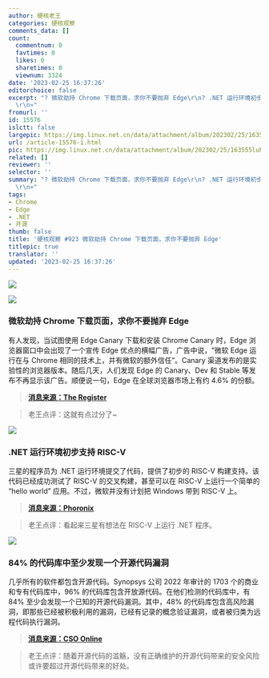 ```yaml
---
author: 硬核老王
categories: 硬核观察
comments_data: []
count:
  commentnum: 0
  favtimes: 0
  likes: 0
  sharetimes: 0
  viewnum: 3324
date: '2023-02-25 16:37:26'
editorchoice: false
excerpt: "? 微软劫持 Chrome 下载页面，求你不要抛弃 Edge\r\n? .NET 运行环境初步支持 RISC-V\r\n? 84% 的代码库中至少发现一个开源代码漏洞\r\n»
  \r\n»"
fromurl: ''
id: 15576
islctt: false
largepic: https://img.linux.net.cn/data/attachment/album/202302/25/163555luhi2l0s0zljiztl.jpg
url: /article-15576-1.html
pic: https://img.linux.net.cn/data/attachment/album/202302/25/163555luhi2l0s0zljiztl.jpg.thumb.jpg
related: []
reviewer: ''
selector: ''
summary: "? 微软劫持 Chrome 下载页面，求你不要抛弃 Edge\r\n? .NET 运行环境初步支持 RISC-V\r\n? 84% 的代码库中至少发现一个开源代码漏洞\r\n»
  \r\n»"
tags:
- Chrome
- Edge
- .NET
- 开源
thumb: false
title: '硬核观察 #923 微软劫持 Chrome 下载页面，求你不要抛弃 Edge'
titlepic: true
translator: ''
updated: '2023-02-25 16:37:26'
---
```


![](https://img.linux.net.cn/data/attachment/album/202302/25/163555luhi2l0s0zljiztl.jpg)


![](https://img.linux.net.cn/data/attachment/album/202302/25/163608t2dsw1lqdbhl7qdz.jpg)


### 微软劫持 Chrome 下载页面，求你不要抛弃 Edge


有人发现，当试图使用 Edge Canary 下载和安装 Chrome Canary 时，Edge 浏览器窗口中会出现了一个宣传 Edge 优点的横幅广告，广告中说，“微软 Edge 运行在与 Chrome 相同的技术上，并有微软的额外信任”。Canary 渠道发布的是实验性的浏览器版本。随后几天，人们发现 Edge 的 Canary、Dev 和 Stable 等发布不再显示该广告。顺便说一句，Edge 在全球浏览器市场上有约 4.6% 的份额。



> 
> **[消息来源：The Register](https://www.theregister.com/2023/02/23/microsoft_edge_banner_chrome/)**
> 
> 
> 



> 
> 老王点评：这就有点过分了~
> 
> 
> 


![](https://img.linux.net.cn/data/attachment/album/202302/25/163618ggguqr0gbwjcmguo.jpg)


### .NET 运行环境初步支持 RISC-V


三星的程序员为 .NET 运行环境提交了代码，提供了初步的 RISC-V 构建支持。该代码已经成功测试了 RISC-V 的交叉构建，甚至可以在 RISC-V 上运行一个简单的 “hello world” 应用。不过，微软并没有计划把 Windows 带到 RISC-V 上。



> 
> **[消息来源：Phoronix](https://www.phoronix.com/news/Microsoft-dotNET-RISC-V)**
> 
> 
> 



> 
> 老王点评：看起来三星有想法在 RISC-V 上运行 .NET 程序。
> 
> 
> 


![](https://img.linux.net.cn/data/attachment/album/202302/25/163635kp7hh3p23cg25992.jpg)


### 84% 的代码库中至少发现一个开源代码漏洞


几乎所有的软件都包含开源代码。Synopsys 公司 2022 年审计的 1703 个的商业和专有代码库中，96% 的代码库包含开放源代码。在他们检测的代码库中，有 84% 至少会发现一个已知的开源代码漏洞。其中，48% 的代码库包含高风险漏洞，即那些已经被积极利用的漏洞，已经有记录的概念验证漏洞，或者被归类为远程代码执行漏洞。



> 
> **[消息来源：CSO Online](https://www.csoonline.com/article/3688911/at-least-one-open-source-vulnerability-found-in-84-of-code-bases-report.html)**
> 
> 
> 



> 
> 老王点评：随着开源代码的滥觞，没有正确维护的开源代码带来的安全风险或许要超过开源代码带来的好处。
> 
> 
>